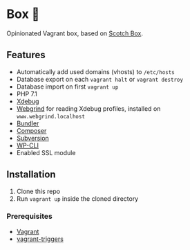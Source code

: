# Box 🎁
Opinionated Vagrant box, based on [Scotch Box](https://github.com/scotch-io/scotch-box).

## Features

- Automatically add used domains (vhosts) to `/etc/hosts`
- Database export on each `vagrant halt` or `vagrant destroy`
- Database import on first `vagrant up`
- PHP 7.1
- [Xdebug](https://xdebug.org/)
- [Webgrind](https://github.com/jokkedk/webgrind) for reading Xdebug profiles, installed on `www.webgrind.localhost`
- [Bundler](http://bundler.io/)
- [Composer](https://getcomposer.org/)
- [Subversion](https://subversion.apache.org/)
- [WP-CLI](http://wp-cli.org/)
- Enabled SSL module

## Installation

1. Clone this repo
2. Run `vagrant up` inside the cloned directory

### Prerequisites

- [Vagrant](https://www.vagrantup.com/)
- [vagrant-triggers](https://github.com/emyl/vagrant-triggers)
